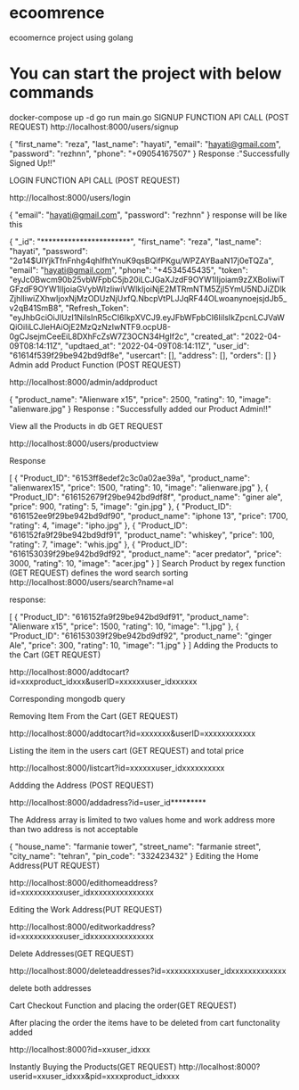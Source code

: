 # ecoomrence
ecoomernce project using golang

# You can start the project with below commands
docker-compose up -d
go run main.go
SIGNUP FUNCTION API CALL (POST REQUEST)
http://localhost:8000/users/signup

{
  "first_name": "reza",
  "last_name": "hayati",
  "email": "hayati@gmail.com",
  "password": "rezhnn",
  "phone": "+09054167507"
}
Response :"Successfully Signed Up!!"

LOGIN FUNCTION API CALL (POST REQUEST)

http://localhost:8000/users/login

{
  "email": "hayati@gmail.com",
  "password": "rezhnn"
}
response will be like this

{
  "_id": "***********************",
  "first_name": "reza",
  "last_name": "hayati",
  "password": "$2a$14$UIYjkTfnFnhg4qhIfhtYnuK9qsBQifPKgu/WPZAYBaaN17j0eTQZa",
  "email": "hayati@gmail.com",
  "phone": "+4534545435",
  "token": "eyJc0Bwcm90b25vbWFpbC5jb20iLCJGaXJzdF9OYW1lIjoiam9zZXBoIiwiTGFzdF9OYW1lIjoiaGVybWlzIiwiVWlkIjoiNjE2MTRmNTM5ZjI5YmU5NDJiZDlkZjhlIiwiZXhwIjoxNjMzODUzNjUxfQ.NbcpVtPLJJqRF44OLwoanynoejsjdJb5_v2qB41SmB8",
  "Refresh_Token": "eyJhbGciOiJIUzI1NiIsInR5cCI6IkpXVCJ9.eyJFbWFpbCI6IiIsIkZpcnLCJVaWQiOiIiLCJleHAiOjE2MzQzNzIwNTF9.ocpU8-0gCJsejmCeeEiL8DXhFcZsW7Z3OCN34HgIf2c",
  "created_at": "2022-04-09T08:14:11Z",
  "updtaed_at": "2022-04-09T08:14:11Z",
  "user_id": "61614f539f29be942bd9df8e",
  "usercart": [],
  "address": [],
  "orders": []
}
Admin add Product Function (POST REQUEST)

http://localhost:8000/admin/addproduct

{
  "product_name": "Alienware x15",
  "price": 2500,
  "rating": 10,
  "image": "alienware.jpg"
}
Response : "Successfully added our Product Admin!!"

View all the Products in db GET REQUEST

http://localhost:8000/users/productview

Response

[
  {
    "Product_ID": "6153ff8edef2c3c0a02ae39a",
    "product_name": "alienwarex15",
    "price": 1500,
    "rating": 10,
    "image": "alienware.jpg"
  },
  {
    "Product_ID": "616152679f29be942bd9df8f",
    "product_name": "giner ale",
    "price": 900,
    "rating": 5,
    "image": "gin.jpg"
  },
  {
    "Product_ID": "616152ee9f29be942bd9df90",
    "product_name": "iphone 13",
    "price": 1700,
    "rating": 4,
    "image": "ipho.jpg"
  },
  {
    "Product_ID": "616152fa9f29be942bd9df91",
    "product_name": "whiskey",
    "price": 100,
    "rating": 7,
    "image": "whis.jpg"
  },
  {
    "Product_ID": "616153039f29be942bd9df92",
    "product_name": "acer predator",
    "price": 3000,
    "rating": 10,
    "image": "acer.jpg"
  }
]
Search Product by regex function (GET REQUEST)
defines the word search sorting http://localhost:8000/users/search?name=al

response:

[
  {
    "Product_ID": "616152fa9f29be942bd9df91",
    "product_name": "Alienware x15",
    "price": 1500,
    "rating": 10,
    "image": "1.jpg"
  },
  {
    "Product_ID": "616153039f29be942bd9df92",
    "product_name": "ginger Ale",
    "price": 300,
    "rating": 10,
    "image": "1.jpg"
  }
]
Adding the Products to the Cart (GET REQUEST)

http://localhost:8000/addtocart?id=xxxproduct_idxxx&userID=xxxxxxuser_idxxxxxx

Corresponding mongodb query

Removing Item From the Cart (GET REQUEST)

http://localhost:8000/addtocart?id=xxxxxxx&userID=xxxxxxxxxxxx

Listing the item in the users cart (GET REQUEST) and total price

http://localhost:8000/listcart?id=xxxxxxuser_idxxxxxxxxxx

Addding the Address (POST REQUEST)

http://localhost:8000/addadress?id=user_id**\*\***\***\*\***

The Address array is limited to two values home and work address more than two address is not acceptable

{
  "house_name": "farmanie tower",
  "street_name": "farmanie street",
  "city_name": "tehran",
  "pin_code": "332423432"
}
Editing the Home Address(PUT REQUEST)

http://localhost:8000/edithomeaddress?id=xxxxxxxxxxuser_idxxxxxxxxxxxxxxx

Editing the Work Address(PUT REQUEST)

http://localhost:8000/editworkaddress?id=xxxxxxxxxxuser_idxxxxxxxxxxxxxxx

Delete Addresses(GET REQUEST)

http://localhost:8000/deleteaddresses?id=xxxxxxxxxuser_idxxxxxxxxxxxxx

delete both addresses

Cart Checkout Function and placing the order(GET REQUEST)

After placing the order the items have to be deleted from cart functonality added

http://localhost:8000?id=xxuser_idxxx

Instantly Buying the Products(GET REQUEST) http://localhost:8000?userid=xxuser_idxxx&pid=xxxxproduct_idxxxx
